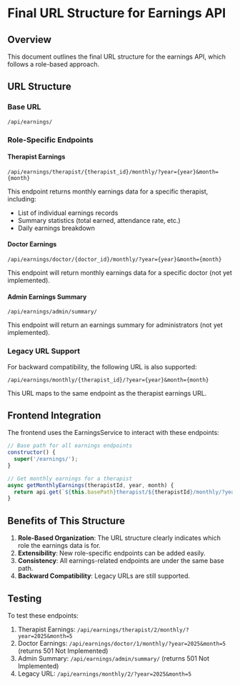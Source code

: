 # Final URL Structure for Earnings API

## Overview

This document outlines the final URL structure for the earnings API, which follows a role-based approach.

## URL Structure

### Base URL

```
/api/earnings/
```

### Role-Specific Endpoints

#### Therapist Earnings

```
/api/earnings/therapist/{therapist_id}/monthly/?year={year}&month={month}
```

This endpoint returns monthly earnings data for a specific therapist, including:
- List of individual earnings records
- Summary statistics (total earned, attendance rate, etc.)
- Daily earnings breakdown

#### Doctor Earnings

```
/api/earnings/doctor/{doctor_id}/monthly/?year={year}&month={month}
```

This endpoint will return monthly earnings data for a specific doctor (not yet implemented).

#### Admin Earnings Summary

```
/api/earnings/admin/summary/
```

This endpoint will return an earnings summary for administrators (not yet implemented).

### Legacy URL Support

For backward compatibility, the following URL is also supported:

```
/api/earnings/monthly/{therapist_id}/?year={year}&month={month}
```

This URL maps to the same endpoint as the therapist earnings URL.

## Frontend Integration

The frontend uses the EarningsService to interact with these endpoints:

```javascript
// Base path for all earnings endpoints
constructor() {
  super('/earnings/');
}

// Get monthly earnings for a therapist
async getMonthlyEarnings(therapistId, year, month) {
  return api.get(`${this.basePath}therapist/${therapistId}/monthly/?year=${year}&month=${month}`);
}
```

## Benefits of This Structure

1. **Role-Based Organization**: The URL structure clearly indicates which role the earnings data is for.
2. **Extensibility**: New role-specific endpoints can be added easily.
3. **Consistency**: All earnings-related endpoints are under the same base path.
4. **Backward Compatibility**: Legacy URLs are still supported.

## Testing

To test these endpoints:

1. Therapist Earnings: `/api/earnings/therapist/2/monthly/?year=2025&month=5`
2. Doctor Earnings: `/api/earnings/doctor/1/monthly/?year=2025&month=5` (returns 501 Not Implemented)
3. Admin Summary: `/api/earnings/admin/summary/` (returns 501 Not Implemented)
4. Legacy URL: `/api/earnings/monthly/2/?year=2025&month=5`